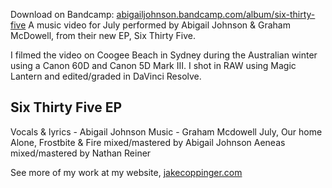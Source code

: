 Download on Bandcamp:
[abigailjohnson.bandcamp.com/album/six-thirty-five](http://abigailjohnson.bandcamp.com/album/six-thirty-five)
A music video for July performed by Abigail Johnson & Graham McDowell, from their new EP, Six Thirty Five.

I filmed the video on Coogee Beach in Sydney during the Australian winter using a Canon 60D and Canon 5D Mark III.
I shot in RAW using Magic Lantern and edited/graded in DaVinci Resolve.

## Six Thirty Five EP
Vocals & lyrics - Abigail Johnson 
Music - Graham Mcdowell 
July, Our home Alone, Frostbite & Fire mixed/mastered by Abigail Johnson 
Aeneas mixed/mastered by Nathan Reiner

See more of my work at my website, [jakecoppinger.com](http://www.jakecoppinger.com)
